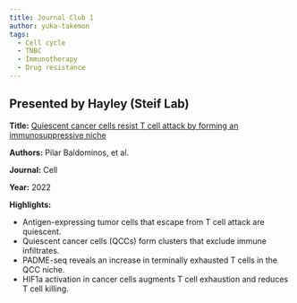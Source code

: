 ```yaml
---
title: Journal Club 1
author: yuka-takemon
tags:
  - Cell cycle
  - TNBC
  - Immunotherapy 
  - Drug resistance
---
```


## Presented by Hayley (Steif Lab)
**Title:** [Quiescent cancer cells resist T cell attack by forming an immunosuppressive niche](https://doi.org/10.1016/j.cell.2022.03.033)

**Authors:** Pilar Baldominos, et al. 

**Journal:** Cell

**Year:** 2022

**Highlights:**

- Antigen-expressing tumor cells that escape from T cell attack are quiescent.
- Quiescent cancer cells (QCCs) form clusters that exclude immune infiltrates.
- PADME-seq reveals an increase in terminally exhausted T cells in the QCC niche.
- HIF1a activation in cancer cells augments T cell exhaustion and reduces T cell killing.